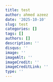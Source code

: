 ```yaml
---
title: test
author: ahmed azeez
date: '2025-10-10'
slug: test
categories: []
tags: []
authors: []
description: ''
disqus: ''
image: ''
imageAlt: ''
imageCredit: ''
imageCreditLink: ''
type: ''
---
```

